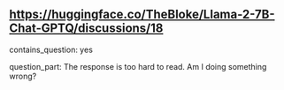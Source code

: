 ## https://huggingface.co/TheBloke/Llama-2-7B-Chat-GPTQ/discussions/18

contains_question: yes

question_part: The response is too hard to read. Am I doing something wrong?